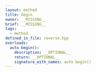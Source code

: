 ```yaml
---
layout: method
title: begin
owner: __MISSING__
brief: __MISSING__
tags:
  - method
defined_in_file: reverse.hpp
overloads:
  auto begin():
    description: __OPTIONAL__
    return: __OPTIONAL__
    signature_with_names: auto begin()
---
```


